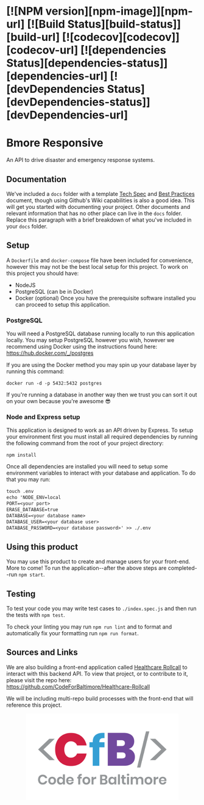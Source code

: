 #  [![NPM version][npm-image]][npm-url] [![Build Status][build-status]][build-url] [![codecov][codecov]][codecov-url] [![dependencies Status][dependencies-status]][dependencies-url] [![devDependencies Status][devDependencies-status]][devDependencies-url]

# Bmore Responsive
An API to drive disaster and emergency response systems.

## Documentation
We've included a `docs` folder with a template [Tech Spec](/docs/Tech_Spec.md) and [Best Practices](/docs/Best_Practices.md) document, though using Github's Wiki capabilities is also a good idea. This will get you started with documenting your project.  Other documents and relevant information that has no other place can live in the `docs` folder.  Replace this paragraph with a brief breakdown of what you've included in your `docs` folder.

## Setup
A `Dockerfile` and `docker-compose` file have been included for convenience, however this may not be the best local setup for this project. To work on this project you should have:
-   NodeJS
-   PostgreSQL (can be in Docker)
-   Docker (optional)
Once you have the prerequisite software installed you can proceed to setup this application.

### PostgreSQL
You will need a PostgreSQL database running locally to run this application locally. You may setup PostgreSQL however you wish, however we recommend using Docker using the instructions found here: https://hub.docker.com/_/postgres

If you are using the Docker method you may spin up your database layer by running this command:
```
docker run -d -p 5432:5432 postgres
```
If you're running a database in another way then we trust you can sort it out on your own because you're awesome :sunglasses:

### Node and Express setup
This application is designed to work as an API driven by Express. To setup your environment first you must install all required dependencies by running the following command from the root of your project directory:
```
npm install
```
Once all dependencies are installed you will need to setup some environment variables to interact with your database and application. To do that you may run:
```
touch .env
echo 'NODE_ENV=local
PORT=<your port>
ERASE_DATABASE=true
DATABASE=<your database name>
DATABASE_USER=<your database user>
DATABASE_PASSWORD=<your database password>' >> ./.env
```

## Using this product
You may use this product to create and manage users for your front-end. More to come! 
To run the application--after the above steps are completed--run `npm start`.

## Testing
To test your code you may write test cases to `./index.spec.js` and then run the tests with `npm test`.

To check your linting you may run `npm run lint` and to format and automatically fix your formatting run `npm run format`.

## Sources and Links
We are also building a front-end application called [Healthcare Rollcall](https://github.com/CodeForBaltimore/Healthcare-Rollcall) to interact with this backend API. To view that project, or to contribute to it, please visit the repo here: https://github.com/CodeForBaltimore/Healthcare-Rollcall

We will be including multi-repo build processes with the front-end that will reference this project.

<p align="center">
    <img src="docs/img/CfB.png" width="400">
</p>

